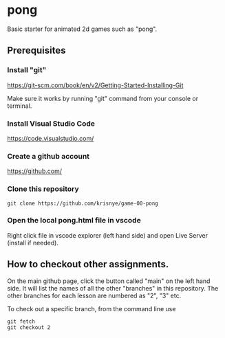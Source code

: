 # pong
Basic starter for animated 2d games such as "pong".

## Prerequisites

### Install "git"

https://git-scm.com/book/en/v2/Getting-Started-Installing-Git

Make sure it works by running "git" command from your console or terminal.

### Install Visual Studio Code

https://code.visualstudio.com/

### Create a github account

https://github.com/

### Clone this repository

    git clone https://github.com/krisnye/game-00-pong

### Open the local pong.html file in vscode

Right click file in vscode explorer (left hand side) and open Live Server (install if needed).

## How to checkout other assignments.

On the main github page, click the button called "main" on the left hand side.
It will list the names of all the other "branches" in this repository.
The other branches for each lesson are numbered as "2", "3" etc.

To check out a specific branch, from the command line use

    git fetch
    git checkout 2

